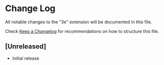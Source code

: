 # Change Log

All notable changes to the "3e" extension will be documented in this file.

Check [Keep a Changelog](http://keepachangelog.com/) for recommendations on how to structure this file.

## [Unreleased]

- Initial release